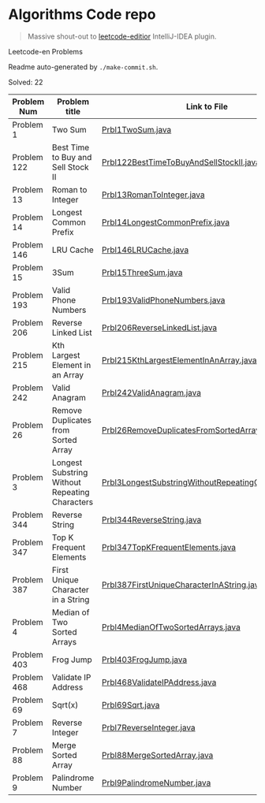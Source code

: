 # Algorithms Code repo

> Massive shout-out to [leetcode-editior](https://github.com/shuzijun/leetcode-editor) IntelliJ-IDEA plugin.

Leetcode-en Problems

Readme auto-generated by `./make-commit.sh`.

Solved: 22

| Problem Num | Problem title | Link to File |
| ---- | ---- | ---- |
| Problem 1 | Two Sum | [Prbl1TwoSum.java](./src/leetcode/editor/en/Prbl1TwoSum.java) |
| Problem 122 | Best Time to Buy and Sell Stock II | [Prbl122BestTimeToBuyAndSellStockII.java](./src/leetcode/editor/en/Prbl122BestTimeToBuyAndSellStockII.java) |
| Problem 13 | Roman to Integer | [Prbl13RomanToInteger.java](./src/leetcode/editor/en/Prbl13RomanToInteger.java) |
| Problem 14 | Longest Common Prefix | [Prbl14LongestCommonPrefix.java](./src/leetcode/editor/en/Prbl14LongestCommonPrefix.java) |
| Problem 146 | LRU Cache | [Prbl146LRUCache.java](./src/leetcode/editor/en/Prbl146LRUCache.java) |
| Problem 15 | 3Sum | [Prbl15ThreeSum.java](./src/leetcode/editor/en/Prbl15ThreeSum.java) |
| Problem 193 | Valid Phone Numbers | [Prbl193ValidPhoneNumbers.java](./src/leetcode/editor/en/Prbl193ValidPhoneNumbers.java) |
| Problem 206 | Reverse Linked List | [Prbl206ReverseLinkedList.java](./src/leetcode/editor/en/Prbl206ReverseLinkedList.java) |
| Problem 215 | Kth Largest Element in an Array | [Prbl215KthLargestElementInAnArray.java](./src/leetcode/editor/en/Prbl215KthLargestElementInAnArray.java) |
| Problem 242 | Valid Anagram | [Prbl242ValidAnagram.java](./src/leetcode/editor/en/Prbl242ValidAnagram.java) |
| Problem 26 | Remove Duplicates from Sorted Array | [Prbl26RemoveDuplicatesFromSortedArray.java](./src/leetcode/editor/en/Prbl26RemoveDuplicatesFromSortedArray.java) |
| Problem 3 | Longest Substring Without Repeating Characters | [Prbl3LongestSubstringWithoutRepeatingCharacters.java](./src/leetcode/editor/en/Prbl3LongestSubstringWithoutRepeatingCharacters.java) |
| Problem 344 | Reverse String | [Prbl344ReverseString.java](./src/leetcode/editor/en/Prbl344ReverseString.java) |
| Problem 347 | Top K Frequent Elements | [Prbl347TopKFrequentElements.java](./src/leetcode/editor/en/Prbl347TopKFrequentElements.java) |
| Problem 387 | First Unique Character in a String | [Prbl387FirstUniqueCharacterInAString.java](./src/leetcode/editor/en/Prbl387FirstUniqueCharacterInAString.java) |
| Problem 4 | Median of Two Sorted Arrays | [Prbl4MedianOfTwoSortedArrays.java](./src/leetcode/editor/en/Prbl4MedianOfTwoSortedArrays.java) |
| Problem 403 | Frog Jump | [Prbl403FrogJump.java](./src/leetcode/editor/en/Prbl403FrogJump.java) |
| Problem 468 | Validate IP Address | [Prbl468ValidateIPAddress.java](./src/leetcode/editor/en/Prbl468ValidateIPAddress.java) |
| Problem 69 | Sqrt(x) | [Prbl69Sqrt.java](./src/leetcode/editor/en/Prbl69Sqrt.java) |
| Problem 7 | Reverse Integer | [Prbl7ReverseInteger.java](./src/leetcode/editor/en/Prbl7ReverseInteger.java) |
| Problem 88 | Merge Sorted Array | [Prbl88MergeSortedArray.java](./src/leetcode/editor/en/Prbl88MergeSortedArray.java) |
| Problem 9 | Palindrome Number | [Prbl9PalindromeNumber.java](./src/leetcode/editor/en/Prbl9PalindromeNumber.java) |
